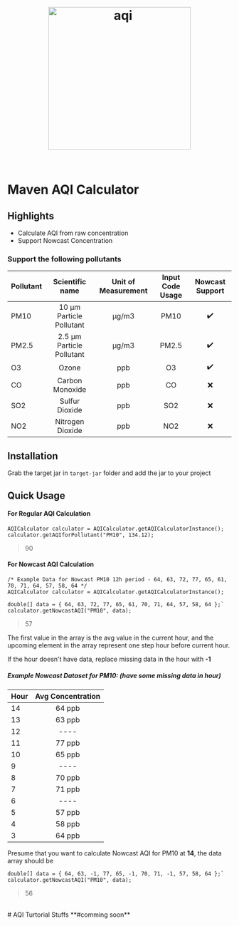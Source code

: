 <h1 align="center">
	<br>
	<img width="320" src="https://cleanaircarolina.org/wp-content/uploads/2017/01/aqi_ex1.jpg" alt="aqi">
	<br>
  <br>
</h1>

# Maven AQI Calculator
## Highlights
- Calculate AQI from raw concentration
- Support Nowcast Concentration

### Support the following pollutants

| Pollutant  | Scientific name| Unit of Measurement |Input Code Usage |Nowcast Support
| ---- |:-------------:|:-------------:|:-------------:|:-------------:|
| PM10      |  10 μm Particle Pollutant  | μg/m3| PM10 |  :heavy_check_mark:
| PM2.5      |  2.5 μm Particle Pollutant  | μg/m3| PM2.5 |  :heavy_check_mark:
| O3     |  Ozone  | ppb| O3 |  :heavy_check_mark:
| CO     |  Carbon Monoxide  | ppb| CO |  :x:
| SO2     |  Sulfur Dioxide  | ppb| SO2 |  :x:
| NO2     |  Nitrogen Dioxide  | ppb| NO2 |  :x:
## Installation
Grab the target jar in `target-jar` folder and add the jar to your project

## Quick Usage

#### For Regular AQI Calculation
```
AQICalculator calculator = AQICalculator.getAQICalculatorInstance();
calculator.getAQIforPollutant("PM10", 134.12);
```
>90

#### For Nowcast AQI Calculation

~~~~
/* Example Data for Nowcast PM10 12h period - 64, 63, 72, 77, 65, 61, 70, 71, 64, 57, 58, 64 */
AQICalculator calculator = AQICalculator.getAQICalculatorInstance();

double[] data = { 64, 63, 72, 77, 65, 61, 70, 71, 64, 57, 58, 64 };`
calculator.getNowcastAQI("PM10", data);
~~~~
>57

The first value in the array is the avg value in the current hour, and the upcoming element in the array represent one step hour before current hour.

If the hour doesn't have data, replace missing data in the hour with **-1**
##### Example Nowcast Dataset for PM10: (have some missing data in hour)
| Hour | Avg Concentration 
| ---- |:-------------:|
| 14      | 64 ppb |
| 13      | 63 ppb |
| 12      | ---- |
| 11      | 77 ppb |
| 10      | 65 ppb |
| 9      | ---- |
| 8      | 70 ppb |
| 7      | 71 ppb |
| 6      | ---- |
| 5      | 57 ppb|
| 4      | 58 ppb|
| 3      | 64 ppb|

Presume that you want to calculate Nowcast AQI for PM10 at **14**, the data array should be

~~~~
double[] data = { 64, 63, -1, 77, 65, -1, 70, 71, -1, 57, 58, 64 };`
calculator.getNowcastAQI("PM10", data);
~~~~
>56

<br>
# AQI Turtorial Stuffs
**#comming soon**




